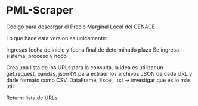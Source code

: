 # PML-Scraper
Codigo para descargar el Precio Marginal Local del CENACE


Lo que hace esta version es unicamente:

Ingresas fecha de inicio y fecha final de determinado plazo
Se ingresa: sistema, proceso y nodo

Crea una lista de los URLs para la consulta, la idea es utilizar un get.request, pandas, json (?) para extraer los archivos JSON de cada URL y darle formato como CSV, DataFrame, Excel, .txt   -> investigar que es lo más util


Return: lista de URLs
